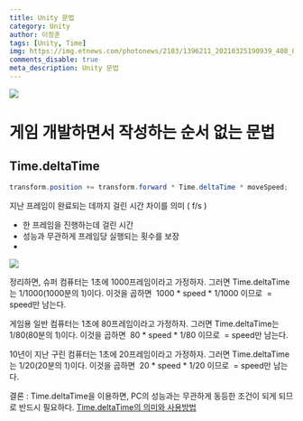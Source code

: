 ```yaml
---
title: Unity 문법
category: Unity
author: 이정훈
tags: [Unity, Time]
img: https://img.etnews.com/photonews/2103/1396211_20210325190939_408_0012.jpg
comments_disable: true
meta_description: Unity 문법
---
```


![](https://media.tenor.com/Fm8FYgSdTPEAAAAi/rolling-cat.gif)

# 게임 개발하면서 작성하는 순서 없는 문법

## Time.deltaTime
```csharp
transform.position += transform.forward * Time.deltaTime * moveSpeed;
```

지난 프레임이 완료되는 데까지 걸린 시간 차이를 의미 ( f/s )
- 한 프레임을 진행하는데 걸린 시간
- 성능과 무관하게 프레임당 실행되는 횟수를 보장
- 
![](https://i.imgur.com/VPnjqtV.png)

정리하면, 슈퍼 컴퓨터는 1초에 1000프레임이라고 가정하자.
그러면 Time.deltaTime는 1/1000(1000분의 1)이다.
이것을 곱하면  1000 * speed * 1/1000 이므로  = speed만 남는다.

게임용 일반 컴퓨터는 1초에 80프레임이라고 가정하자.
그러면 Time.deltaTime는 1/80(80분의 1)이다.
이것을 곱하면  80 * speed * 1/80 이므로  = speed만 남는다.

10년이 지난 구린 컴퓨터는 1초에 20프레임이라고 가정하자.
그러면 Time.deltaTime는 1/20(20분의 1)이다.
이것을 곱하면  20 * speed * 1/20 이므로  = speed만 남는다.

결론 : Time.deltaTime을 이용하면, PC의 성능과는 무관하게 동등한 조건이 되게 되므로 반드시 필요하다.
[Time.deltaTime의 의미와 사용방법](https://codingmania.tistory.com/172)